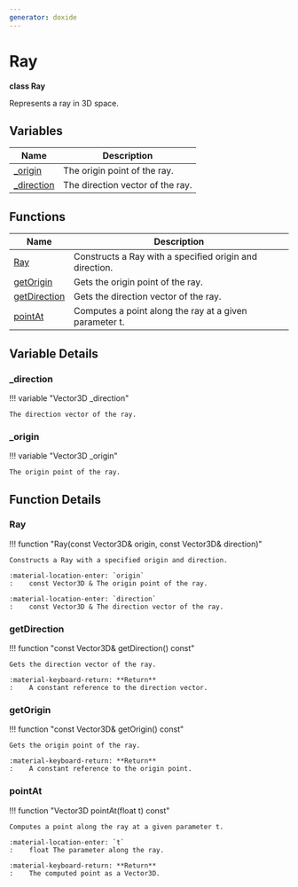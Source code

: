 ```yaml
---
generator: doxide
---
```



# Ray

**class Ray**


Represents a ray in 3D space.


## Variables

| Name | Description |
| ---- | ----------- |
| [_origin](#_origin) | The origin point of the ray. |
| [_direction](#_direction) | The direction vector of the ray. |

## Functions

| Name | Description |
| ---- | ----------- |
| [Ray](#Ray) | Constructs a Ray with a specified origin and direction. |
| [getOrigin](#getOrigin) | Gets the origin point of the ray. |
| [getDirection](#getDirection) | Gets the direction vector of the ray. |
| [pointAt](#pointAt) | Computes a point along the ray at a given parameter t. |

## Variable Details

### _direction<a name="_direction"></a>

!!! variable "Vector3D _direction"

    The direction vector of the ray.
    

### _origin<a name="_origin"></a>

!!! variable "Vector3D _origin"

    The origin point of the ray.
    

## Function Details

### Ray<a name="Ray"></a>
!!! function "Ray(const Vector3D&amp; origin, const Vector3D&amp; direction)"

    Constructs a Ray with a specified origin and direction.
    
    :material-location-enter: `origin`
    :    const Vector3D & The origin point of the ray.
        
    :material-location-enter: `direction`
    :    const Vector3D & The direction vector of the ray.
    

### getDirection<a name="getDirection"></a>
!!! function "const Vector3D&amp; getDirection() const"

    Gets the direction vector of the ray.
        
    :material-keyboard-return: **Return**
    :    A constant reference to the direction vector.
    

### getOrigin<a name="getOrigin"></a>
!!! function "const Vector3D&amp; getOrigin() const"

    Gets the origin point of the ray.
        
    :material-keyboard-return: **Return**
    :    A constant reference to the origin point.
    

### pointAt<a name="pointAt"></a>
!!! function "Vector3D pointAt(float t) const"

    Computes a point along the ray at a given parameter t.
        
    :material-location-enter: `t`
    :    float The parameter along the ray.
        
    :material-keyboard-return: **Return**
    :    The computed point as a Vector3D.
    

